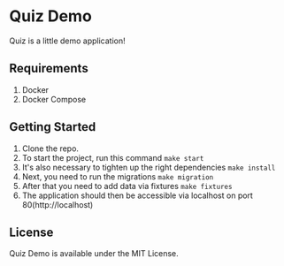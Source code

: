 # Quiz Demo

Quiz is a little demo application!

## Requirements

1. Docker
2. Docker Compose

## Getting Started

1. Clone the repo.
2. To start the project, run this command `make start`
3. It's also necessary to tighten up the right dependencies `make install`
4. Next, you need to run the migrations `make migration`
5. After that you need to add data via fixtures `make fixtures`
6. The application should then be accessible via localhost on port 80(http://localhost)


## License

Quiz Demo is available under the MIT License.

